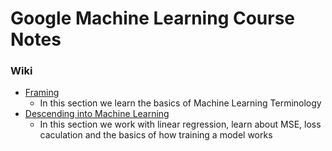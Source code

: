 # Google Machine Learning Course Notes

### Wiki

* [Framing](https://github.com/AntonioErdeljac/Google-Machine-Learning-Course-Notes/wiki/%231-Framing)
    * In this section we learn the basics of Machine Learning Terminology
* [Descending into Machine Learning](https://github.com/AntonioErdeljac/Google-Machine-Learning-Course-Notes/wiki/%232-Descending-into-Machine-Learning)
    * In this section we work with linear regression, learn about MSE, loss caculation and the basics of how training a model works
